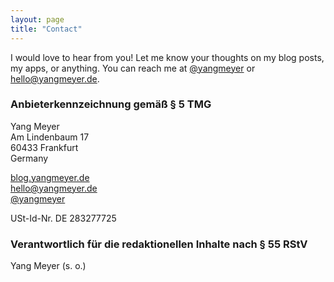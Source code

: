 ```yaml
---
layout: page
title: "Contact"
---
```

I would love to hear from you! Let me know your thoughts on my blog posts, my apps, or anything. You can reach me at [@yangmeyer](http://twitter.com/yangmeyer) or [hello@yangmeyer.de](mailto:hello@yangmeyer.de).

### Anbieterkennzeichnung gemäß § 5 TMG

Yang Meyer  
Am Lindenbaum 17  
60433 Frankfurt  
Germany

[blog.yangmeyer.de](http://blog.yangmeyer.de)  
[hello@yangmeyer.de](mailto:hello@yangmeyer.de)  
[@yangmeyer](http://twitter.com/yangmeyer)

USt-Id-Nr. DE 283277725

### Verantwortlich für die redaktionellen Inhalte nach § 55 RStV

Yang Meyer (s. o.)
